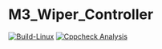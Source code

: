 # M3_Wiper_Controller
[![Build-Linux](https://github.com/KeeKs36/M3_Wiper_Controller/actions/workflows/Build%20on%20Linux.yml/badge.svg)](https://github.com/KeeKs36/M3_Wiper_Controller/actions/workflows/Build%20on%20Linux.yml)
[![Cppcheck Analysis](https://github.com/KeeKs36/M3_Wiper_Controller/actions/workflows/Cppcheck_analysis.yml/badge.svg)](https://github.com/KeeKs36/M3_Wiper_Controller/actions/workflows/Cppcheck_analysis.yml)
